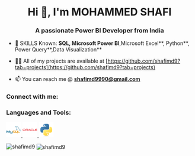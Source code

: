 
<h1 align="center">Hi 👋, I'm MOHAMMED SHAFI</h1>
<h3 align="center">A passionate Power BI Developer from India</h3>

- 🌱 SKILLS Known:  **SQL, Microsoft Power BI**,Microsoft Excel**,  Python**, Power Query**,Data Visualization**

- 👨‍💻 All of my projects are available at [https://github.com/shafimd9?tab=projects](https://github.com/shafimd9?tab=projects)

- 📫 You can reach me @ **shafimd9990@gmail.com**


<h3 align="left">Connect with me:</h3>
<p align="left">
</p>

<h3 align="left">Languages and Tools:</h3>
<p align="left"> <a href="https://www.mysql.com/" target="_blank" rel="noreferrer"> <img src="https://raw.githubusercontent.com/devicons/devicon/master/icons/mysql/mysql-original-wordmark.svg" alt="mysql" width="40" height="40"/> </a> <a href="https://www.oracle.com/" target="_blank" rel="noreferrer"> <img src="https://raw.githubusercontent.com/devicons/devicon/master/icons/oracle/oracle-original.svg" alt="oracle" width="40" height="40"/> </a> <a href="https://www.python.org" target="_blank" rel="noreferrer"> <img src="https://raw.githubusercontent.com/devicons/devicon/master/icons/python/python-original.svg" alt="python" width="40" height="40"/> </a> </p>

<p><img align="left" src="https://github-readme-stats.vercel.app/api/top-langs?username=shafimd9&show_icons=true&locale=en&layout=compact" alt="shafimd9" /></p>

<p>&nbsp;<img align="center" src="https://github-readme-stats.vercel.app/api?username=shafimd9&show_icons=true&locale=en" alt="shafimd9" /></p>
